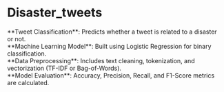 # Disaster_tweets
<p>**Tweet Classification**: Predicts whether a tweet is related to a disaster or not.<br>
**Machine Learning Model**: Built using Logistic Regression for binary classification.<br>
**Data Preprocessing**: Includes text cleaning, tokenization, and vectorization (TF-IDF or Bag-of-Words).<br>
**Model Evaluation**: Accuracy, Precision, Recall, and F1-Score metrics are calculated.</p>

